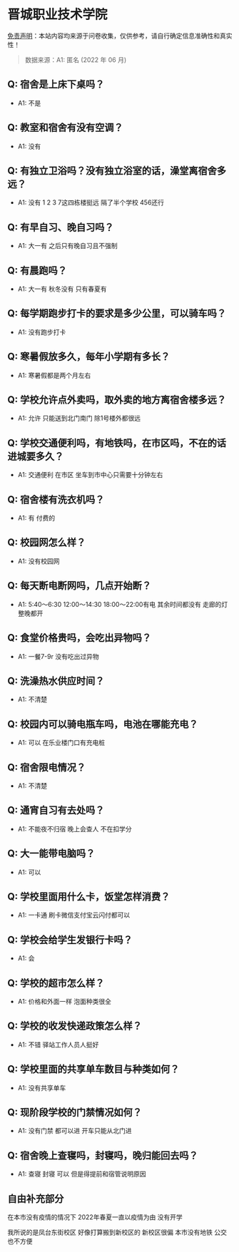 # 晋城职业技术学院

[免责声明](https://colleges.chat/#_3)：本站内容均来源于问卷收集，仅供参考，请自行确定信息准确性和真实性！

> 数据来源：A1: 匿名 (2022 年 06 月)

## Q: 宿舍是上床下桌吗？

- A1: 不是

## Q: 教室和宿舍有没有空调？

- A1: 没有

## Q: 有独立卫浴吗？没有独立浴室的话，澡堂离宿舍多远？

- A1: 没有 1 2 3 7这四栋楼挺远 隔了半个学校 456还行

## Q: 有早自习、晚自习吗？

- A1: 大一有 之后只有晚自习且不强制

## Q: 有晨跑吗？

- A1: 大一有 秋冬没有 只有春夏有

## Q: 每学期跑步打卡的要求是多少公里，可以骑车吗？

- A1: 没有跑步打卡

## Q: 寒暑假放多久，每年小学期有多长？

- A1: 寒暑假都是两个月左右

## Q: 学校允许点外卖吗，取外卖的地方离宿舍楼多远？

- A1: 允许 只能送到北门南门 除1号楼外都很远

## Q: 学校交通便利吗，有地铁吗，在市区吗，不在的话进城要多久？

- A1: 交通便利 在市区 坐车到市中心只需要十分钟左右

## Q: 宿舍楼有洗衣机吗？

- A1: 有 付费的

## Q: 校园网怎么样？

- A1: 没有校园网

## Q: 每天断电断网吗，几点开始断？

- A1: 5:40～6:30 12:00～14:30 18:00～22:00有电 其余时间都没有 走廊的灯整晚都开

## Q: 食堂价格贵吗，会吃出异物吗？

- A1: 一餐7-9r 没有吃出过异物

## Q: 洗澡热水供应时间？

- A1: 不清楚

## Q: 校园内可以骑电瓶车吗，电池在哪能充电？

- A1: 可以 在乐业楼门口有充电桩

## Q: 宿舍限电情况？

- A1: 不清楚

## Q: 通宵自习有去处吗？

- A1: 不能夜不归宿 晚上会查人 不在扣学分

## Q: 大一能带电脑吗？

- A1: 可以

## Q: 学校里面用什么卡，饭堂怎样消费？

- A1: 一卡通 刷卡微信支付宝云闪付都可以

## Q: 学校会给学生发银行卡吗？

- A1: 会

## Q: 学校的超市怎么样？

- A1: 价格和外面一样 泡面种类很全

## Q: 学校的收发快递政策怎么样？

- A1: 不错 驿站工作人员人挺好

## Q: 学校里面的共享单车数目与种类如何？

- A1: 没有共享单车

## Q: 现阶段学校的门禁情况如何？

- A1: 没有门禁 都可以进 开车只能从北门进

## Q: 宿舍晚上查寝吗，封寝吗，晚归能回去吗？

- A1: 查寝 封寝 可以 但是得提前和宿管说明原因

## 自由补充部分

在本市没有疫情的情况下 2022年春夏一直以疫情为由 没有开学

我所说的是凤台东街校区 好像打算搬到新校区的 新校区很偏 本市没有地铁 公交也不方便